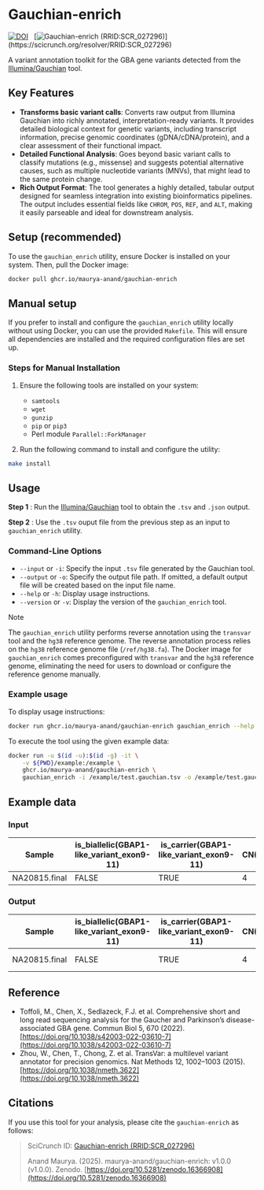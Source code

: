# Gauchian-enrich

[![DOI](https://img.shields.io/badge/DOI-10.5281%2Fzenodo.16366908-blue?style=flat-square)](https://doi.org/10.5281/zenodo.16366908)&nbsp;&nbsp;
[![Gauchian-enrich (RRID:SCR_027296)](https://img.shields.io/badge/RRID-Gauchian--enrich%20(RRID%3ASCR_027296)-blue?style=flat-square)](https://scicrunch.org/resolver/RRID:SCR_027296)

A variant annotation toolkit for the GBA gene variants detected from the [Illumina/Gauchian](https://github.com/Illumina/Gauchian) tool.

## Key Features

- **Transforms basic variant calls**: Converts raw output from Illumina Gauchian into richly annotated, interpretation-ready variants.  It provides detailed biological context for genetic variants, including transcript information, precise genomic coordinates (gDNA/cDNA/protein), and a clear assessment of their functional impact.
- **Detailed Functional Analysis**: Goes beyond basic variant calls to classify mutations (e.g., missense) and suggests potential alternative causes, such as multiple nucleotide variants (MNVs), that might lead to the same protein change.
- **Rich Output Format**: The tool generates a highly detailed, tabular output designed for seamless integration into existing bioinformatics pipelines. The output includes essential fields like `CHROM`, `POS`, `REF`, and `ALT`, making it easily parseable and ideal for downstream analysis.

## Setup (recommended)

To use the `gauchian_enrich` utility, ensure Docker is installed on your system. Then, pull the Docker image:

```bash
docker pull ghcr.io/maurya-anand/gauchian-enrich
```

## Manual setup

If you prefer to install and configure the `gauchian_enrich` utility locally without using Docker, you can use the provided `Makefile`. This will ensure all dependencies are installed and the required configuration files are set up.

### Steps for Manual Installation

1. Ensure the following tools are installed on your system:
   - `samtools`
   - `wget`
   - `gunzip`
   - `pip` or `pip3`
   - Perl module `Parallel::ForkManager`

2. Run the following command to install and configure the utility:

```bash
make install
```

## Usage

**Step 1** : Run the [Illumina/Gauchian](https://github.com/Illumina/Gauchian) tool to obtain the `.tsv` and `.json` output.

**Step 2** : Use the `.tsv` ouput file from the previous step as an input to `gauchian_enrich` utility.

### Command-Line Options

- `--input` or `-i`: Specify the input `.tsv` file generated by the Gauchian tool.
- `--output` or `-o`: Specify the output file path. If omitted, a default output file will be created based on the input file name.
- `--help` or `-h`: Display usage instructions.
- `--version` or `-v`: Display the version of the `gauchian_enrich` tool.

>[!Note]
> The `gauchian_enrich` utility performs reverse annotation using the `transvar` tool and the `hg38` reference genome.
> The reverse annotation process relies on the `hg38` reference genome file (`/ref/hg38.fa`). The Docker image for `gauchian_enrich` comes preconfigured with `transvar` and the `hg38` reference genome, eliminating the need for users to download or configure the reference genome manually.

### Example usage

To display usage instructions:

```bash
docker run ghcr.io/maurya-anand/gauchian-enrich gauchian_enrich --help
```

To execute the tool using the given example data:

```bash
docker run -u $(id -u):$(id -g) -it \
    -v ${PWD}/example:/example \
    ghcr.io/maurya-anand/gauchian-enrich \
    gauchian_enrich -i /example/test.gauchian.tsv -o /example/test.gauchian.annotated.tsv
```

## Example data

### Input

| Sample           | is_biallelic(GBAP1-like_variant_exon9-11) | is_carrier(GBAP1-like_variant_exon9-11) | CN(GBA+GBAP1) | deletion_breakpoint_in_GBA | GBAP1-like_variant_exon9-11 | other_unphased_variants |
|-------------------|------------------------------------------|------------------------------------------|---------------|-----------------------------|-----------------------------|--------------------------|
| NA20815.final     | FALSE                                    | TRUE                                     | 4             | N/A                         | L483P/

### Output

| Sample         | is_biallelic(GBAP1-like_variant_exon9-11) | is_carrier(GBAP1-like_variant_exon9-11) | CN(GBA+GBAP1) | deletion_breakpoint_in_GBA | GBAP1-like_variant_exon9-11 | other_unphased_variants | input      | transcript                    | gene | strand | coordinates(gDNA/cDNA/protein)                          | region                   | info                                                                                                                                                                                                                                                                                                                      | CHROM | POS       | REF | ALT |
|----------------|--------------------------------------------|------------------------------------------|----------------|-----------------------------|------------------------------|--------------------------|------------|----------------------------------|------|--------|---------------------------------------------------------|--------------------------|---------------------------------------------------------------------------------------------------------------------------------------------------------------------------------------------------------------------------------------------------------------------------------------------------------------------------|--------|------------|-----|-----|
| NA20815.final  | FALSE                                      | TRUE                                     | 4              | N/A                         | L483P/                       | None                     | GBA:L483P | NM_001005742.2 (protein_coding) | GBA  | -      | chr1:g.155235252A>G/c.1448T>C/p.L483P                  | inside_[cds_in_exon_11] | CSQN=Missense;reference_codon=CTG;candidate_codons=CCT,CCG,CCA,CCC;candidate_mnv_variants=chr1:g.155235251_155235252delCAinsAG,chr1:g.155235251_155235252delCAinsTG,chr1:g.155235251_155235252delCAinsGG;dbxref=GeneID:2629,HGNC:HGNC:4177,MIM:606463;aliases=NP_001005742;source=RefSeq | chr1   | 155235252 | A   | G   |

## Reference

- Toffoli, M., Chen, X., Sedlazeck, F.J. et al. Comprehensive short and long read sequencing analysis for the Gaucher and Parkinson’s disease-associated GBA gene. Commun Biol 5, 670 (2022). [https://doi.org/10.1038/s42003-022-03610-7](https://doi.org/10.1038/s42003-022-03610-7)
- Zhou, W., Chen, T., Chong, Z. et al. TransVar: a multilevel variant annotator for precision genomics. Nat Methods 12, 1002–1003 (2015). [https://doi.org/10.1038/nmeth.3622](https://doi.org/10.1038/nmeth.3622)

## Citations

If you use this tool for your analysis, please cite the `gauchian-enrich` as follows:

> SciCrunch ID: [Gauchian-enrich (RRID:SCR_027296)](https://scicrunch.org/resolver/RRID:SCR_027296)
>
> Anand Maurya. (2025). maurya-anand/gauchian-enrich: v1.0.0 (v1.0.0). Zenodo. [https://doi.org/10.5281/zenodo.16366908](https://doi.org/10.5281/zenodo.16366908)

